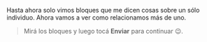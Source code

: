 Hasta ahora solo vimos bloques que me dicen cosas sobre un sólo individuo. Ahora vamos a ver como relacionamos más de uno. 

> Mirá los bloques y luego tocá **Enviar** para continuar :wink:.